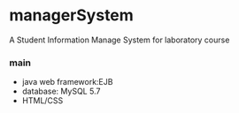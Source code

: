 # managerSystem
A Student Information Manage System for laboratory course

### main
- java web framework:EJB
- database: MySQL 5.7
- HTML/CSS
